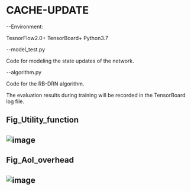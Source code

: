 # CACHE-UPDATE

--Environment:

 TesnorFlow2.0+
 TensorBoard+
 Python3.7

--model_test.py

Code for modeling the state updates of the network.

--algorithm.py

Code for the RB-DRN algorithm.

The evaluation results during training will be recorded in the TensorBoard log file.

## Fig_Utility_function
## ![image](https://github.com/ACCIO-Y97/CACHE-UPDATE/assets/51182183/09ae4667-acd8-43e2-a677-0a8b42cd58a0)
## Fig_AoI_overhead
## ![image](https://github.com/ACCIO-Y97/CACHE-UPDATE/assets/51182183/b816abe3-13a2-4e0c-b66c-2d1a8222a530)

